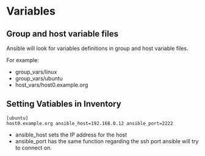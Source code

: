 # Variables

## Group and host variable files
Ansible will look for variables definitions in group and host variable files.

For example:
- group_vars/linux
- group_vars/ubuntu
- host_vars/host0.example.org



## Setting Vatiables in Inventory
````
[ubuntu]
host0.example.org ansible_host=192.168.0.12 ansible_port=2222
````
- ansible_host sets the IP address for the host
- ansible_port has the same function regarding the ssh port ansible will try to connect on.
